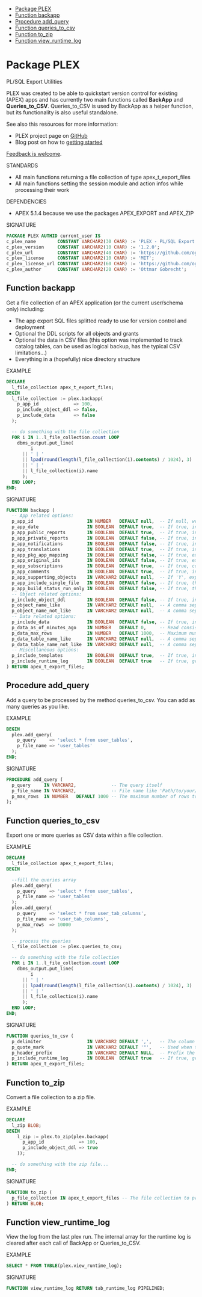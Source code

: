 
- [Package PLEX](#plex)
- [Function backapp](#backapp)
- [Procedure add_query](#add_query)
- [Function queries_to_csv](#queries_to_csv)
- [Function to_zip](#to_zip)
- [Function view_runtime_log](#view_runtime_log)


<h1><a id="plex"></a>Package PLEX</h1>
<!--===============================-->

PL/SQL Export Utilities

PLEX was created to be able to quickstart version control for existing (APEX) apps and has currently two main functions called __BackApp__ and __Queries_to_CSV__. Queries_to_CSV is used by BackApp as a helper function, but its functionality is also useful standalone. 

See also this resources for more information:

- PLEX project page on [GitHub](https://github.com/ogobrecht/plex)
- Blog post on how to [getting started](https://ogobrecht.github.io/posts/2018-08-26-plex-plsql-export-utilities)

[Feedback is welcome](https://github.com/ogobrecht/plex/issues/new).


STANDARDS

- All main functions returning a file collection of type apex_t_export_files
- All main functions setting the session module and action infos while processing their work


DEPENDENCIES

- APEX 5.1.4 because we use the packages APEX_EXPORT and APEX_ZIP

SIGNATURE

```sql
PACKAGE PLEX AUTHID current_user IS
c_plex_name        CONSTANT VARCHAR2(30 CHAR) := 'PLEX - PL/SQL Export Utilities';
c_plex_version     CONSTANT VARCHAR2(10 CHAR) := '1.2.0';
c_plex_url         CONSTANT VARCHAR2(40 CHAR) := 'https://github.com/ogobrecht/plex';
c_plex_license     CONSTANT VARCHAR2(10 CHAR) := 'MIT';
c_plex_license_url CONSTANT VARCHAR2(60 CHAR) := 'https://github.com/ogobrecht/plex/blob/master/LICENSE.txt';
c_plex_author      CONSTANT VARCHAR2(20 CHAR) := 'Ottmar Gobrecht';
```


<h2><a id="backapp"></a>Function backapp</h2>
<!------------------------------------------>

Get a file collection of an APEX application (or the current user/schema only) including:

- The app export SQL files splitted ready to use for version control and deployment
- Optional the DDL scripts for all objects and grants
- Optional the data in CSV files (this option was implemented to track catalog tables, can be used as logical backup, has the typical CSV limitations...)
- Everything in a (hopefully) nice directory structure

EXAMPLE

```sql
DECLARE
  l_file_collection apex_t_export_files;
BEGIN
  l_file_collection := plex.backapp(
    p_app_id             => 100,
    p_include_object_ddl => false,
    p_include_data       => false
  );

  -- do something with the file collection
  FOR i IN 1..l_file_collection.count LOOP
    dbms_output.put_line(
         i 
      || ' | ' 
      || lpad(round(length(l_file_collection(i).contents) / 1024), 3) || ' kB' 
      || ' | '
      || l_file_collection(i).name 
      );
  END LOOP;
END;
```

SIGNATURE

```sql
FUNCTION backapp (
  -- App related options:
  p_app_id                    IN NUMBER   DEFAULT null,  -- If null, we simply skip the APEX app export.
  p_app_date                  IN BOOLEAN  DEFAULT true,  -- If true, include export date and time in the result.
  p_app_public_reports        IN BOOLEAN  DEFAULT true,  -- If true, include public reports that a user saved.
  p_app_private_reports       IN BOOLEAN  DEFAULT false, -- If true, include private reports that a user saved.
  p_app_notifications         IN BOOLEAN  DEFAULT false, -- If true, include report notifications.
  p_app_translations          IN BOOLEAN  DEFAULT true,  -- If true, include application translation mappings and all text from the translation repository.
  p_app_pkg_app_mapping       IN BOOLEAN  DEFAULT false, -- If true, export installed packaged applications with references to the packaged application definition. If FALSE, export them as normal applications.
  p_app_original_ids          IN BOOLEAN  DEFAULT false, -- If true, export with the IDs as they were when the application was imported.
  p_app_subscriptions         IN BOOLEAN  DEFAULT true,  -- If true, components contain subscription references.
  p_app_comments              IN BOOLEAN  DEFAULT true,  -- If true, include developer comments.
  p_app_supporting_objects    IN VARCHAR2 DEFAULT null,  -- If 'Y', export supporting objects. If 'I', automatically install on import. If 'N', do not export supporting objects. If null, the application's include in export deployment value is used.
  p_app_include_single_file   IN BOOLEAN  DEFAULT false, -- If true, the single sql install file is also included beside the splitted files.
  p_app_build_status_run_only IN BOOLEAN  DEFAULT false, -- If true, the build status of the app will be overwritten to RUN_ONLY.
  -- Object related options:
  p_include_object_ddl        IN BOOLEAN  DEFAULT false, -- If true, include DDL of current user/schema and all its objects.
  p_object_name_like          IN VARCHAR2 DEFAULT null,  -- A comma separated list of like expressions to filter the objects - example: 'EMP%,DEPT%' will be translated to: where ... and (object_name like 'EMP%' escape '\' or object_name like 'DEPT%' escape '\').
  p_object_name_not_like      IN VARCHAR2 DEFAULT null,  -- A comma separated list of not like expressions to filter the objects - example: 'EMP%,DEPT%' will be translated to: where ... and (object_name not like 'EMP%' escape '\' and object_name not like 'DEPT%' escape '\').
  -- Data related options:
  p_include_data              IN BOOLEAN  DEFAULT false, -- If true, include CSV data of each table.
  p_data_as_of_minutes_ago    IN NUMBER   DEFAULT 0,     -- Read consistent data with the resulting timestamp(SCN).
  p_data_max_rows             IN NUMBER   DEFAULT 1000,  -- Maximum number of rows per table.
  p_data_table_name_like      IN VARCHAR2 DEFAULT null,  -- A comma separated list of like expressions to filter the tables - example: 'EMP%,DEPT%' will be translated to: where ... and (table_name like 'EMP%' escape '\' or table_name like 'DEPT%' escape '\').
  p_data_table_name_not_like  IN VARCHAR2 DEFAULT null,  -- A comma separated list of not like expressions to filter the tables - example: 'EMP%,DEPT%' will be translated to: where ... and (table_name not like 'EMP%' escape '\' and table_name not like 'DEPT%' escape '\').
  -- Miscellaneous options:
  p_include_templates         IN BOOLEAN  DEFAULT true,  -- If true, include templates for README.md, export and install scripts.
  p_include_runtime_log       IN BOOLEAN  DEFAULT true   -- If true, generate file plex_backapp_log.md with runtime statistics.
) RETURN apex_t_export_files;
```


<h2><a id="add_query"></a>Procedure add_query</h2>
<!----------------------------------------------->

Add a query to be processed by the method queries_to_csv. You can add as many queries as you like.

EXAMPLE

```sql
BEGIN
  plex.add_query(
    p_query     => 'select * from user_tables',
    p_file_name => 'user_tables'
  );
END;
```

SIGNATURE

```sql
PROCEDURE add_query (
  p_query     IN VARCHAR2,             -- The query itself
  p_file_name IN VARCHAR2,             -- File name like 'Path/to/your/file-name-without-extension'.
  p_max_rows  IN NUMBER   DEFAULT 1000 -- The maximum number of rows to be included in your file.
);
```


<h2><a id="queries_to_csv"></a>Function queries_to_csv</h2>
<!-------------------------------------------------------->

Export one or more queries as CSV data within a file collection.

EXAMPLE

```sql
DECLARE
  l_file_collection apex_t_export_files;
BEGIN

  --fill the queries array
  plex.add_query(
    p_query     => 'select * from user_tables',
    p_file_name => 'user_tables'
  );
  plex.add_query(
    p_query     => 'select * from user_tab_columns',
    p_file_name => 'user_tab_columns',
    p_max_rows  => 10000
  );

  -- process the queries
  l_file_collection := plex.queries_to_csv;

  -- do something with the file collection
  FOR i IN 1..l_file_collection.count LOOP
    dbms_output.put_line(
         i 
      || ' | ' 
      || lpad(round(length(l_file_collection(i).contents) / 1024), 3) || ' kB' 
      || ' | '
      || l_file_collection(i).name 
      );
  END LOOP;
END;
```

SIGNATURE

```sql
FUNCTION queries_to_csv (
  p_delimiter                 IN VARCHAR2 DEFAULT ',',   -- The column delimiter.
  p_quote_mark                IN VARCHAR2 DEFAULT '"',   -- Used when the data contains the delimiter character.
  p_header_prefix             IN VARCHAR2 DEFAULT NULL,  -- Prefix the header line with this text.
  p_include_runtime_log       IN BOOLEAN  DEFAULT true   -- If true, generate file plex_queries_to_csv_log.md with runtime statistics.
) RETURN apex_t_export_files;
```


<h2><a id="to_zip"></a>Function to_zip</h2>
<!---------------------------------------->

Convert a file collection to a zip file.

EXAMPLE

```sql
DECLARE
  l_zip BLOB;
BEGIN
    l_zip := plex.to_zip(plex.backapp(
      p_app_id             => 100,
      p_include_object_ddl => true
    ));

  -- do something with the zip file...
END;
```

SIGNATURE

```sql
FUNCTION to_zip (
  p_file_collection IN apex_t_export_files -- The file collection to process with APEX_ZIP.
) RETURN BLOB;
```


<h2><a id="view_runtime_log"></a>Function view_runtime_log</h2>
<!------------------------------------------------------------>

View the log from the last plex run. The internal array for the runtime log is cleared after each call of  BackApp or Queries_to_CSV.

EXAMPLE

```sql
SELECT * FROM TABLE(plex.view_runtime_log);
```

SIGNATURE

```sql
FUNCTION view_runtime_log RETURN tab_runtime_log PIPELINED;
```


